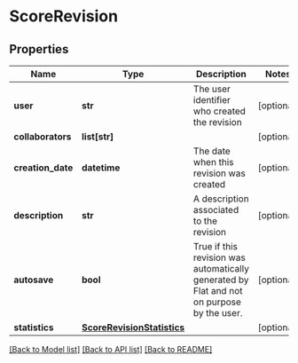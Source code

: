 # ScoreRevision

## Properties
Name | Type | Description | Notes
------------ | ------------- | ------------- | -------------
**user** | **str** | The user identifier who created the revision | [optional] 
**collaborators** | **list[str]** |  | [optional] 
**creation_date** | **datetime** | The date when this revision was created | [optional] 
**description** | **str** | A description associated to the revision | [optional] 
**autosave** | **bool** | True if this revision was automatically generated by Flat and not on purpose by the user.  | [optional] 
**statistics** | [**ScoreRevisionStatistics**](ScoreRevisionStatistics.md) |  | [optional] 

[[Back to Model list]](../README.md#documentation-for-models) [[Back to API list]](../README.md#documentation-for-api-endpoints) [[Back to README]](../README.md)


